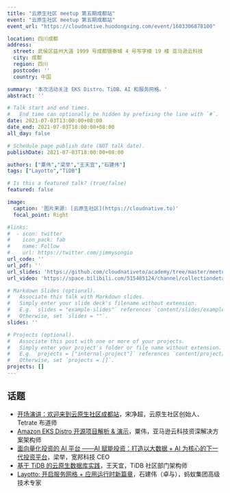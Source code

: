 ```yaml
---
title: "云原生社区 meetup 第五期成都站"
event: "云原生社区 meetup 第五期成都站"
event_url: "https://cloudnative.huodongxing.com/event/1603306878100"

location: 四川成都
address:
  street: 武侯区益州大道 1999 号成都银泰城 4 号写字楼 19 楼 亚马逊云科技
  city: 成都
  region: 四川
  postcode: ''
  country: 中国

summary: '本次活动关注 EKS Distro、TiDB、AI 和服务网格。'
abstract: ''

# Talk start and end times.
#   End time can optionally be hidden by prefixing the line with `#`.
date: 2021-07-03T13:00:00+08:00
date_end: 2021-07-03T18:00:00+08:00
all_day: false

# Schedule page publish date (NOT talk date).
publishDate: 2021-07-03T18:00:00+08:00

authors: ["粟伟","梁举","王天宜","石建伟"]
tags: ["Layotto","TiDB"]

# Is this a featured talk? (true/false)
featured: false

image:
  caption: '图片来源: [云原生社区](https://cloudnative.to)'
  focal_point: Right

#links:
#  - icon: twitter
#    icon_pack: fab
#    name: Follow
#    url: https://twitter.com/jimmysongio
url_code: ''
url_pdf: ''
url_slides: 'https://github.com/cloudnativeto/academy/tree/master/meetup/05-chengdu'
url_video: 'https://space.bilibili.com/515485124/channel/collectiondetail?sid=203190'

# Markdown Slides (optional).
#   Associate this talk with Markdown slides.
#   Simply enter your slide deck's filename without extension.
#   E.g. `slides = "example-slides"` references `content/slides/example-slides.md`.
#   Otherwise, set `slides = ""`.
slides: ''

# Projects (optional).
#   Associate this post with one or more of your projects.
#   Simply enter your project's folder or file name without extension.
#   E.g. `projects = ["internal-project"]` references `content/project/deep-learning/index.md`.
#   Otherwise, set `projects = []`.
projects: []
---
```


## 话题

- [开场演讲：欢迎来到云原生社区成都站](https://www.bilibili.com/video/BV1zh411h7vH)，宋净超，云原生社区创始人、Tetrate 布道师
- [Amazon EKS Distro 开源项目解析 & 演示](https://www.bilibili.com/video/BV1to4y1C7Sm)，粟伟，亚马逊云科技资深解决方案架构师
- [面向量化投资的 AI 平台 ——AI 赋能投资：打造以大数据 + AI 为核心的下一代投资平台](https://www.bilibili.com/video/BV1ih411h7HA)，梁举，宽邦科技 CEO
- [基于 TiDB 的云原生数据库实践](https://www.bilibili.com/video/BV1NM4y1M7gg)，王天宜，TiDB 社区部门架构师
- [Layotto: 开启服务网格 + 应用运行时新篇章](https://www.bilibili.com/video/BV1ty4y1M7SX)，石建伟（卓与），蚂蚁集团高级技术专家

